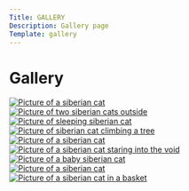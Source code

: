 ```yaml
---
Title: GALLERY
Description: Gallery page
Template: gallery
---
```


Gallery
==========

<div class="tech-box galbox1">
    <a href="%base_url%/image/elton2.jpg" aria-label="opens original image">
        <picture>
            <source media="(min-width: 750px)" srcset="%base_url%/image/elton2.jpg&w=300&h=300&crop-to-fit">
            <source media="(min-width: 425px)" srcset="%base_url%/image/elton2.jpg&w=400&h=400&crop-to-fit">
            <source media="(min-width: 325px)" srcset="%base_url%/image/elton2.jpg&w=300&h=300&crop-to-fit">
            <img src="%base_url%/image/elton2.jpg&w=200&h=200&crop-to-fit" alt="Picture of a siberian cat">
        </picture>
    </a>
</div>

<div class="tech-box galbox2">
    <a href="%base_url%/image/together.jpg" aria-label="opens original image">
        <picture>
            <source media="(min-width: 750px)" srcset="%base_url%/image/together.jpg&w=300&h=300&crop-to-fit">
            <source media="(min-width: 425px)" srcset="%base_url%/image/together.jpg&w=400&h=400&crop-to-fit">
            <source media="(min-width: 325px)" srcset="%base_url%/image/together.jpg&w=300&h=300&crop-to-fit">
            <img src="%base_url%/image/together.jpg&w=200&h=200&crop-to-fit" alt="Picture of two siberian cats outside">
        </picture>
    </a>
</div>

<div class="tech-box galbox3">
    <a href="%base_url%/image/elton-sleeping.jpg" aria-label="opens original image">
        <picture>
            <source media="(min-width: 750px)" srcset="%base_url%/image/elton-sleeping.jpg&w=300&h=300&crop-to-fit">
            <source media="(min-width: 425px)" srcset="%base_url%/image/elton-sleeping.jpg&w=400&h=400&crop-to-fit">
            <source media="(min-width: 325px)" srcset="%base_url%/image/elton-sleeping.jpg&w=300&h=300&crop-to-fit">
            <img src="%base_url%/image/elton-sleeping.jpg&w=200&h=200&crop-to-fit" alt="Picture of sleeping siberian cat">
        </picture>
    </a>
</div>

<div class="tech-box galbox4">
    <a href="%base_url%/image/elton-outside.jpg" aria-label="opens original image">
        <picture>
            <source media="(min-width: 750px)" srcset="%base_url%/image/elton-outside.jpg&w=300&h=300&crop-to-fit">
            <source media="(min-width: 425px)" srcset="%base_url%/image/elton-outside.jpg&w=400&h=400&crop-to-fit">
            <source media="(min-width: 325px)" srcset="%base_url%/image/elton-outside.jpg&w=300&h=300&crop-to-fit">
            <img src="%base_url%/image/elton-outside.jpg&w=200&h=200&crop-to-fit" alt="Picture of siberian cat climbing a tree">
        </picture>
    </a>
</div>

<div class="tech-box galbox5">
    <a href="%base_url%/image/gizmo-sup.jpg" aria-label="opens original image">
        <picture>
            <source media="(min-width: 750px)" srcset="%base_url%/image/gizmo-sup.jpg&w=300&h=300&crop-to-fit">
            <source media="(min-width: 425px)" srcset="%base_url%/image/gizmo-sup.jpg&w=400&h=400&crop-to-fit">
            <source media="(min-width: 325px)" srcset="%base_url%/image/gizmo-sup.jpg&w=300&h=300&crop-to-fit">
            <img src="%base_url%/image/gizmo-sup.jpg&w=200&h=200&crop-to-fit" alt="Picture of a siberian cat">
        </picture>
    </a>
</div>

<div class="tech-box galbox6">
    <a href="%base_url%/image/gizmo-outside.jpg" aria-label="opens original image">
        <picture>
            <source media="(min-width: 750px)" srcset="%base_url%/image/gizmo-outside.jpg&w=300&h=300&crop-to-fit">
            <source media="(min-width: 425px)" srcset="%base_url%/image/gizmo-outside.jpg&w=400&h=400&crop-to-fit">
            <source media="(min-width: 325px)" srcset="%base_url%/image/gizmo-outside.jpg&w=300&h=300&crop-to-fit">
            <img src="%base_url%/image/gizmo-outside.jpg&w=200&h=200&crop-to-fit" alt="Picture of a siberian cat staring into the void">
        </picture>
    </a>
</div>

<div class="tech-box galbox7">
    <a href="%base_url%/image/gizmo-little.jpg" aria-label="opens original image">
        <picture>
            <source media="(min-width: 750px)" srcset="%base_url%/image/gizmo-little.jpg&w=300&h=300&crop-to-fit">
            <source media="(min-width: 425px)" srcset="%base_url%/image/gizmo-little.jpg&w=400&h=400&crop-to-fit">
            <source media="(min-width: 325px)" srcset="%base_url%/image/gizmo-little.jpg&w=300&h=300&crop-to-fit">
            <img src="%base_url%/image/gizmo-little.jpg&w=200&h=200&crop-to-fit" alt="Picture of a baby siberian cat">
        </picture>
    </a>
</div>

<div class="tech-box galbox8">
    <a href="%base_url%/image/elton.jpg" aria-label="opens original image">
        <picture>
            <source media="(min-width: 750px)" srcset="%base_url%/image/elton.jpg&w=300&h=300&crop-to-fit">
            <source media="(min-width: 425px)" srcset="%base_url%/image/elton.jpg&w=400&h=400&crop-to-fit">
            <source media="(min-width: 325px)" srcset="%base_url%/image/elton.jpg&w=300&h=300&crop-to-fit">
            <img src="%base_url%/image/elton.jpg&w=200&h=200&crop-to-fit" alt="Picture of a siberian cat">
        </picture>
    </a>
</div>

<div class="tech-box galbox9">
    <a href="%base_url%/image/gizmo-box.jpg" aria-label="opens original image">
        <picture>
            <source media="(min-width: 750px)" srcset="%base_url%/image/gizmo-box.jpg&w=300&h=300&crop-to-fit">
            <source media="(min-width: 425px)" srcset="%base_url%/image/gizmo-box.jpg&w=400&h=400&crop-to-fit">
            <source media="(min-width: 325px)" srcset="%base_url%/image/gizmo-box.jpg&w=300&h=300&crop-to-fit">
            <img src="%base_url%/image/gizmo-box.jpg&w=200&h=200&crop-to-fit" alt="Picture of a siberian cat in a basket">
        </picture>
    </a>
</div>
